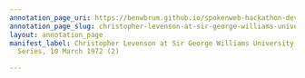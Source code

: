 ```yaml
---
annotation_page_uri: https://benwbrum.github.io/spokenweb-hackathon-development/annotations/christopher-levenson-at-sir-george-williams-university-the-poetry-series-10-march-1972-2--canvas-1-toc.json
annotation_page_slug: christopher-levenson-at-sir-george-williams-university-the-poetry-series-10-march-1972-2--canvas-1-toc
layout: annotation_page
manifest_label: Christopher Levenson at Sir George Williams University, The Poetry
  Series, 10 March 1972 (2)

---
```

